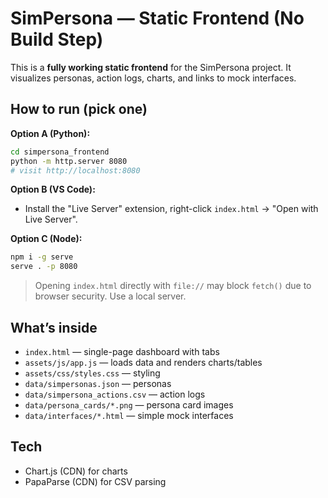 
# SimPersona — Static Frontend (No Build Step)

This is a **fully working static frontend** for the SimPersona project.
It visualizes personas, action logs, charts, and links to mock interfaces.

## How to run (pick one)
**Option A (Python):**
```bash
cd simpersona_frontend
python -m http.server 8080
# visit http://localhost:8080
```

**Option B (VS Code):**
- Install the "Live Server" extension, right-click `index.html` → "Open with Live Server".

**Option C (Node):**
```bash
npm i -g serve
serve . -p 8080
```

> Opening `index.html` directly with `file://` may block `fetch()` due to browser security. Use a local server.

## What’s inside
- `index.html` — single-page dashboard with tabs
- `assets/js/app.js` — loads data and renders charts/tables
- `assets/css/styles.css` — styling
- `data/simpersonas.json` — personas
- `data/simpersona_actions.csv` — action logs
- `data/persona_cards/*.png` — persona card images
- `data/interfaces/*.html` — simple mock interfaces

## Tech
- Chart.js (CDN) for charts
- PapaParse (CDN) for CSV parsing
